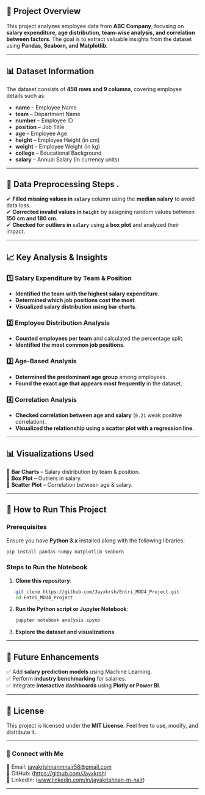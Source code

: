 ## **📂 Project Overview**  
This project analyzes employee data from **ABC Company**, focusing on **salary expenditure, age distribution, team-wise analysis, and correlation between factors**. The goal is to extract valuable insights from the dataset using **Pandas, Seaborn, and Matplotlib**.  

---

## **📊 Dataset Information**  
The dataset consists of **458 rows and 9 columns**, covering employee details such as:  
- **name** – Employee Name  
- **team** – Department Name  
- **number** – Employee ID  
- **position** – Job Title  
- **age** – Employee Age  
- **height** – Employee Height (in cm)  
- **weight** – Employee Weight (in kg)  
- **college** – Educational Background  
- **salary** – Annual Salary (in currency units)  

---

## **🔧 Data Preprocessing Steps**  .  
✔ **Filled missing values in `salary`** column using the **median salary** to avoid data loss.  
✔ **Corrected invalid values in `height`** by assigning random values between **150 cm and 180 cm**.  
✔ **Checked for outliers in `salary`** using a **box plot** and analyzed their impact.  

---

## **📈 Key Analysis & Insights**  

### **1️⃣ Salary Expenditure by Team & Position**  
- **Identified the team with the highest salary expenditure**.  
- **Determined which job positions cost the most**.  
- **Visualized salary distribution using bar charts**.  

### **2️⃣ Employee Distribution Analysis**  
- **Counted employees per team** and calculated the percentage split.  
- **Identified the most common job positions**.  

### **3️⃣ Age-Based Analysis**  
- **Determined the predominant age group** among employees.  
- **Found the exact age that appears most frequently** in the dataset.  

### **4️⃣ Correlation Analysis**  
- **Checked correlation between age and salary** (`0.21` weak positive correlation).  
- **Visualized the relationship using a scatter plot with a regression line**.    

---

## **📊 Visualizations Used**  
📌 **Bar Charts** – Salary distribution by team & position.  
📌 **Box Plot** – Outliers in salary.  
📌 **Scatter Plot** – Correlation between age & salary.   

---

## **🚀 How to Run This Project**  
### **Prerequisites**  
Ensure you have **Python 3.x** installed along with the following libraries:  
```bash
pip install pandas numpy matplotlib seaborn
```

### **Steps to Run the Notebook**
1. **Clone this repository**:  
   ```bash
   git clone https://github.com/Jayxkrsh/Entri_MOD4_Project.git
   cd Entri_MOD4_Project
   ```
2. **Run the Python script or Jupyter Notebook**:  
   ```bash
   jupyter notebook analysis.ipynb
   ```
3. **Explore the dataset and visualizations**.  

---

## **📌 Future Enhancements**  
✅ Add **salary prediction models** using Machine Learning.  
✅ Perform **industry benchmarking** for salaries.  
✅ Integrate **interactive dashboards** using **Plotly or Power BI**.  

---

## **📜 License**  
This project is licensed under the **MIT License**. Feel free to use, modify, and distribute it.  

---

### **🔗 Connect with Me**  
📧 Email: jayakrishnanmnair58@gmail.com  
🐙 GitHub: (https://github.com/Jayxkrsh)  
💼 LinkedIn: (www.linkedin.com/in/jayakrishnan-m-nair)  

---
